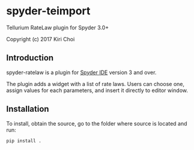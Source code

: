 # spyder-teimport
Tellurium RateLaw  plugin for Spyder 3.0+

Copyright (c) 2017 Kiri Choi

## Introduction
spyder-ratelaw is a plugin for [Spyder IDE](https://github.com/spyder-ide/spyder) version 3 and over. 

The plugin adds a widget with a list of rate laws. Users can choose one, assign values for each parameters, and insert it directly to editor window.

## Installation
To install, obtain the source, go to the folder where source is located and run:

`pip install .`
